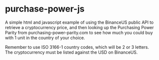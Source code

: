 # purchase-power-js

A simple html and javascript example of using the BinanceUS public API to retrieve a cryptocurrency price, and then looking up the Purchasing Power Parity from purchasing-power-parity.com to see how much you could buy with 1 unit in the country of your choice.

Remember to use ISO 3166-1 country codes, which will be 2 or 3 letters.  The cryptocurrency must be listed against the USD on BinanceUS.

